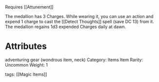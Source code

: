 Requires [[Attunement]]

The medallion has 3 Charges. While wearing it, you can use an action and expend 1 charge to cast the [[Detect Thoughts]] spell (save DC 13) from it. The medallion regains 1d3 expended Charges daily at dawn.

# Attributes

adventuring gear (wondrous item, neck)
Category: Items
Item Rarity: Uncommon
Weight: 1


tags: [[Magic Items]]
